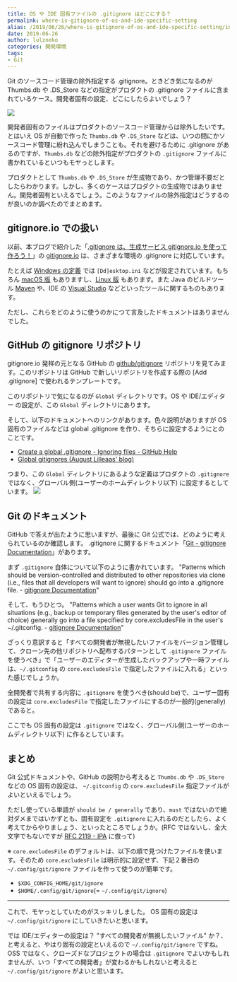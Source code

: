 ```yaml
---
title: OS や IDE 固有ファイルの .gitignore はどこにする？
permalink: where-is-gitignore-of-os-and-ide-specific-setting
alias: /2019/06/26/where-is-gitignore-of-os-and-ide-specific-setting/index.html
date: 2019-06-26
author: lulzneko
categories: 開発環境
tags:
- Git
---
```


Git のソースコード管理の除外指定する .gitignore。ときどき気になるのが Thumbs.db や .DS_Store などの指定がプロダクトの .gitignore ファイルに含まれているケース。開発者固有の設定、どこにしたらよいでしょう？

![](/articles/assets/lulzneko/develop/develop.jpg)


開発者固有のファイルはプロダクトのソースコード管理からは除外したいです。とはいえ OS が自動で作った `Thumbs.db` や `.DS_Store` などは、いつの間にかソースコード管理に紛れ込んでしまうことも。それを避けるために .gitignore があるのですが、`Thumbs.db` などの除外指定がプロダクトの `.gitignore` ファイルに書かれているといつもモヤっとします。

プロダクトとして `Thumbs.db` や `.DS_Store` が生成物であり、かつ管理不要だとしたらわかります。しかし、多くのケースはプロダクトの生成物ではありません。開発者固有といえるでしょう。このようなファイルの除外指定はどうするのが良いのか調べたのでまとめます。


## gitignore.io での扱い
以前、本ブログで紹介した「[.gitignore は、生成サービス gitignore.io を使って作ろう！](https://riotz.works/articles/lulzneko/2019/06/18/lets-create-gitignore-using-generation-service-gitignoreio/)」の [gitignore.io](https://www.gitignore.io/) は、さまざまな環境の .gitignore に対応しています。

たとえば [Windows の定義](https://www.gitignore.io/api/windows) では `[Dd]esktop.ini` などが設定されています。もちろん [macOS 版](https://www.gitignore.io/api/macos) もありますし、[Linux 版](https://www.gitignore.io/api/linux) もあります。また Java のビルドツール [Maven](https://www.gitignore.io/api/maven) や、IDE の [Visual Studio](https://www.gitignore.io/api/visualstudio) などといったツールに関するものもあります。

ただし、これらをどのように使うのかにつて言及したドキュメントはありませんでした。


## GitHub の gitignore リポジトリ
gitignore.io 発祥の元となる GitHub の [github/gitignore](https://github.com/github/gitignore/) リポジトリを見てみます。このリポジトリは GitHub で新しいリポジトリを作成する際の [Add .gitignore] で使われるテンプレートです。

このリポジトリで気になるのが `Global` ディレクトリです。OS や IDE/エディター の設定が、この `Global` ディレクトリにあります。

そして、以下のドキュメントへのリンクがあります。色々説明がありますが OS 固有のファイルなどは global .gitignore を作り、そちらに設定するようにとのことです。
- [Create a global .gitignore - Ignoring files - GitHub Help](https://help.github.com/en/articles/ignoring-files#create-a-global-gitignore)
- [Global gitignores (August Lilleaas' blog)](https://augustl.com/blog/2009/global_gitignores/)

つまり、この `Global` ディレクトリにあるような定義はプロダクトの `.gitignore` ではなく、グローバル側(ユーザーのホームディレクトリ以下) に設定するとしています。
![](/articles/assets/lulzneko/develop/gitignore/02-001.png)


## Git のドキュメント
GitHub で答えが出たように思いますが、最後に Git 公式では、どのように考えられているのか確認します。
.gitignore に関するドキュメント「[Git - gitignore Documentation](https://git-scm.com/docs/gitignore)」があります。

まず `.gitignore` 自体について以下のように書かれています。
"Patterns which should be version-controlled and distributed to other repositories via clone (i.e., files that all developers will want to ignore) should go into a .gitignore file. - [gitignore Documentation](https://git-scm.com/docs/gitignore)"

そして、もうひとつ。
"Patterns which a user wants Git to ignore in all situations (e.g., backup or temporary files generated by the user's editor of choice) generally go into a file specified by core.excludesFile in the user's ~/.gitconfig. - [gitignore Documentation](https://git-scm.com/docs/gitignore)"

ざっくり意訳すると「すべての開発者が無視したいファイルをバージョン管理して、クローン先の他リポジトリへ配布するパターンとして `.gitignore` ファイルを使うべき」で「ユーザーのエディターが生成したバックアップや一時ファイルは、`~/.gitconfig` の `core.excludesFile` で指定したファイルに入れる」といった感じでしょうか。

全開発者で共有する内容に `.gitignore` を使うべき(should be)で、ユーザー固有の設定は `core.excludesFile` で指定したファイルにするのが一般的(generally)であると。

ここでも OS 固有の設定は `.gitignore` ではなく、グローバル側(ユーザーのホームディレクトリ以下) に作るとしています。


## まとめ
Git 公式ドキュメントや、GitHub の説明から考えると `Thumbs.db` や `.DS_Store` などの OS 固有の設定は、 `~/.gitconfig` の `core.excludesFile` 指定ファイルがよいといえるでしょう。

ただし使っている単語が `should be / generally` であり、`must` ではないので絶対ダメまではいかずとも、固有設定を `.gitignore` に入れるのだとしたら、よく考えてからやりましょう、といったところでしょうか。(RFC ではないし、全大文字でもないですが [RFC 2119 - IPA](https://www.ipa.go.jp/security/rfc/RFC2119JA.html) に倣って)

※ `core.excludesFile` のデフォルトは、以下の順で見つけたファイルを使います。そのため `core.excludesFile` は明示的に設定せず、下記２番目の `~/.config/git/ignore` ファイルを作って使うのが簡単です。
- `$XDG_CONFIG_HOME/git/ignore`
- `$HOME/.config/git/ignore`(= `~/.config/git/ignore`)



----

これで、モヤっとしていたのがスッキリしました。
OS 固有の設定は `~/.config/git/ignore` にしていきたいと思います。

では IDE/エディターの設定は？
"すべての開発者が無視したいファイル" か？、と考えると、やはり固有の設定といえるので `~/.config/git/ignore` ですね。OSS ではなく、クローズドなプロジェクトの場合は `.gitignore` でよいかもしれませんが、いつ「すべての開発者」が変わるかもしれないと考えると `~/.config/git/ignore` がよいと思います。

